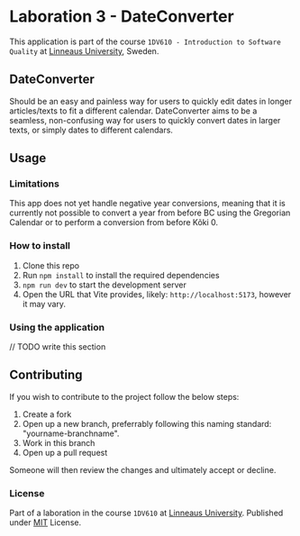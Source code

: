 # Laboration 3 - DateConverter

This application is part of the course `1DV610 - Introduction to Software Quality` at [Linneaus University](https://lnu.se/), Sweden.

## DateConverter

 Should be an easy and painless way for users to quickly edit dates in longer articles/texts to fit a different calendar.
 DateConverter aims to be a seamless, non-confusing way for users to quickly convert dates in larger texts, or simply dates to different calendars.

## Usage

### Limitations

This app does not yet handle negative year conversions, meaning that it is currently not possible to convert a year from before BC using the Gregorian Calendar or to perform a conversion from before Kõki 0.

### How to install

1. Clone this repo
2. Run `npm install` to install the required dependencies
3. `npm run dev` to start the development server
4. Open the URL that Vite provides, likely: `http://localhost:5173`, however it may vary.

### Using the application

// TODO write this section

## Contributing

If you wish to contribute to the project follow the below steps:

1. Create a fork
2. Open up a new branch, preferrably following this naming standard: "yourname-branchname".
3. Work in this branch
4. Open up a pull request

Someone will then review the changes and ultimately accept or decline.

### License

Part of a laboration in the course `1DV610` at [Linneaus University](https://lnu.se/). Published under [MIT](./LICENSE) License.
